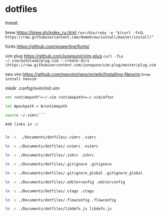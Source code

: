 # dotfiles
Install:

brew https://brew.sh/index_ru.html
```/usr/bin/ruby -e "$(curl -fsSL https://raw.githubusercontent.com/Homebrew/install/master/install)"```

fonts https://github.com/powerline/fonts/

vim plug https://github.com/junegunn/vim-plug
```curl -fLo ~/.vim/autoload/plug.vim --create-dirs \https://raw.githubusercontent.com/junegunn/vim-plug/master/plug.vim```


neo vim https://github.com/neovim/neovim/wiki/Installing-Neovim
```brew install neovim```

mkdir .config/nvim/init.vim

```bash
set runtimepath^=~/.vim runtimepath+=~/.vim/after

let &packpath = &runtimepath

source ~/.vimrc```

Add links in ~/


ln -s  ./Documents/dotfiles/.vimrc .vimrc

ln -s ./Documents/dotfiles/.nvimrc .nvimrc

ln -s ./Documents/dotfiles/.zshrc .zshrc

ln -s ./Documents/dotfiles/.gitignore .gitignore

ln -s ./Documents/dotfiles/.gitignore_global .gitignore_global

ln -s ./Documents/dotfiles/.editorconfig .editorconfig

ln -s ./Documents/dotfiles/.ctags .ctags

ln -s ./Documents/dotfiles/.flowconfig .flowconfig

ln -s ./Documents/dotfiles/libdefs.js libdefs.js
